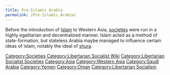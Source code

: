 ```yaml
---
title: Pre-Islamic Arabia
permalink: /Pre-Islamic_Arabia/
---
```


Before the introduction of [Islam](Islam.md "wikilink") to Western Asia,
[societies](List_of_Libertarian_Socialist_Societies.md "wikilink") were run
in a highly egalitarian and decentralized manner. Islam acted as a
method of state-formation, but stateless Arabia maybe managed to
influence certain ideas of Islam, notably the ideal of
[shura](shura.md "wikilink").

[Category:Societies](Category:Societies.md "wikilink")
[Category:Libertarian Socialist
Wiki](Category:Libertarian_Socialist_Wiki.md "wikilink")
[Category:Libertarian Socialist
Societies](Category:Libertarian_Socialist_Societies.md "wikilink")
[Category:Asia](Category:Asia.md "wikilink") [Category:Western
Asia](Category:Western_Asia.md "wikilink") [Category:Saudi
Arabia](Category:Saudi_Arabia.md "wikilink")
[Category:Yemen](Category:Yemen.md "wikilink")
[Category:Oman](Category:Oman.md "wikilink") [Category:Libertarian
Socialism](Category:Libertarian_Socialism.md "wikilink")